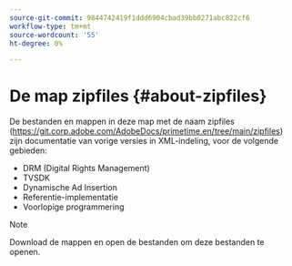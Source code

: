 ```yaml
---
source-git-commit: 9844742419f1ddd6904cbad39bb0271abc822cf6
workflow-type: tm+mt
source-wordcount: '55'
ht-degree: 0%

---
```


# De map zipfiles {#about-zipfiles}

De bestanden en mappen in deze map met de naam zipfiles (https://git.corp.adobe.com/AdobeDocs/primetime.en/tree/main/zipfiles) zijn documentatie van vorige versies in XML-indeling, voor de volgende gebieden:
* DRM (Digital Rights Management)
* TVSDK
* Dynamische Ad Insertion
* Referentie-implementatie
* Voorlopige programmering
>[!NOTE]
>Download de mappen en open de bestanden om deze bestanden te openen.

